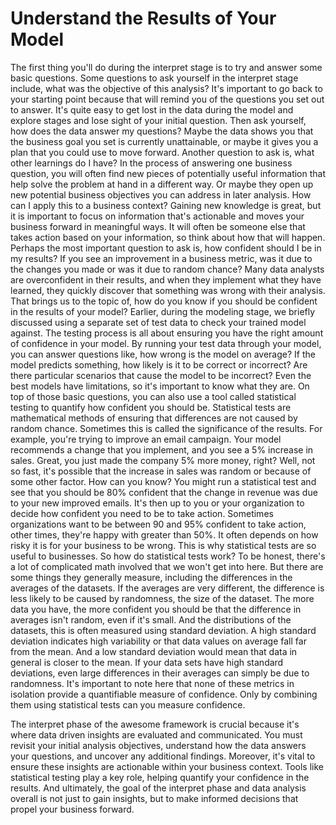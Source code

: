 # Understand the Results of Your Model

The first thing you'll do during the interpret stage is to try and answer some basic questions. Some questions to ask yourself in the interpret stage include, what was the objective of this analysis? It's important to go back to your starting point because that will remind you of the questions you set out to answer. It's quite easy to get lost in the data during the model and explore stages and lose sight of your initial question. Then ask yourself, how does the data answer my questions? Maybe the data shows you that the business goal you set is currently unattainable, or maybe it gives you a plan that you could use to move forward. Another question to ask is, what other learnings do I have? In the process of answering one business question, you will often find new pieces of potentially useful information that help solve the problem at hand in a different way. Or maybe they open up new potential business objectives you can address in later analysis. How can I apply this to a business context? Gaining new knowledge is great, but it is important to focus on information that's actionable and moves your business forward in meaningful ways. It will often be someone else that takes action based on your information, so think about how that will happen. Perhaps the most important question to ask is, how confident should I be in my results? If you see an improvement in a business metric, was it due to the changes you made or was it due to random chance? Many data analysts are overconfident in their results, and when they implement what they have learned, they quickly discover that something was wrong with their analysis. That brings us to the topic of, how do you know if you should be confident in the results of your model? Earlier, during the modeling stage, we briefly discussed using a separate set of test data to check your trained model against. The testing process is all about ensuring you have the right amount of confidence in your model. By running your test data through your model, you can answer questions like, how wrong is the model on average? If the model predicts something, how likely is it to be correct or incorrect? Are there particular scenarios that cause the model to be incorrect? Even the best models have limitations, so it's important to know what they are. On top of those basic questions, you can also use a tool called statistical testing to quantify how confident you should be. Statistical tests are mathematical methods of ensuring that differences are not caused by random chance. Sometimes this is called the significance of the results. For example, you're trying to improve an email campaign. Your model recommends a change that you implement, and you see a 5% increase in sales. Great, you just made the company 5% more money, right? Well, not so fast, it's possible that the increase in sales was random or because of some other factor. How can you know? You might run a statistical test and see that you should be 80% confident that the change in revenue was due to your new improved emails. It's then up to you or your organization to decide how confident you need to be to take action. Sometimes organizations want to be between 90 and 95% confident to take action, other times, they're happy with greater than 50%. It often depends on how risky it is for your business to be wrong. This is why statistical tests are so useful to businesses. So how do statistical tests work? To be honest, there's a lot of complicated math involved that we won't get into here. But there are some things they generally measure, including the differences in the averages of the datasets. If the averages are very different, the difference is less likely to be caused by randomness, the size of the dataset. The more data you have, the more confident you should be that the difference in averages isn't random, even if it's small. And the distributions of the datasets, this is often measured using standard deviation. A high standard deviation indicates high variability or that data values on average fall far from the mean. And a low standard deviation would mean that data in general is closer to the mean. If your data sets have high standard deviations, even large differences in their averages can simply be due to randomness. It's important to note here that none of these metrics in isolation provide a quantifiable measure of confidence. Only by combining them using statistical tests can you measure confidence.

The interpret phase of the awesome framework is crucial because it's where data driven insights are evaluated and communicated. You must revisit your initial analysis objectives, understand how the data answers your questions, and uncover any additional findings. Moreover, it's vital to ensure these insights are actionable within your business context. Tools like statistical testing play a key role, helping quantify your confidence in the results. And ultimately, the goal of the interpret phase and data analysis overall is not just to gain insights, but to make informed decisions that propel your business forward.
​

